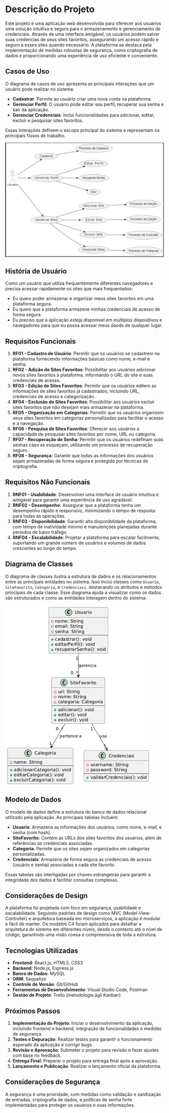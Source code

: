 # Descrição do Projeto

Este projeto é uma aplicação web desenvolvida para oferecer aos usuários uma solução intuitiva e segura para o armazenamento e gerenciamento de credenciais. Através de uma interface amigável, os usuários podem salvar suas credencias de seus sites favoritos, assegurando um acesso rápido e seguro a esses sites quando necessário. A plataforma se destaca pela implementação de medidas robustas de segurança, como criptografia de dados e proporcionando uma experiência de uso eficiente e conveniente.

## Casos de Uso

O diagrama de casos de uso apresenta as principais interações que um usuário pode realizar no sistema:

- **Cadastrar**: Permite ao usuário criar uma nova conta na plataforma.
- **Gerenciar Perfil**: O usuário pode editar seu perfil, recuperar sua senha e sair da aplicação.
- **Gerenciar Credenciais**: Inclui funcionalidades para adicionar, editar, excluir e pesquisar sites favoritos.

Essas interações definem o escopo principal do sistema e representam os principais fluxos de trabalho.

![Diagrama de Casos de Uso](assets/useCases.png)

## História de Usuário

Como um usuário que utiliza frequentemente diferentes navegadores e precisa acessar rapidamente os sites que mais frequentados:

- Eu quero poder armazenar e organizar meus sites favoritos em uma plataforma segura.
- Eu quero que a plataforma armazene minhas credenciais de acesso de forma segura.
- Eu preciso que a aplicação esteja disponível em múltiplos dispositivos e navegadores para que eu possa acessar meus daods de qualquer lugar.

## Requisitos Funcionais

1. **RF01 - Cadastro de Usuário**: Permitir que os usuários se cadastrem na plataforma fornecendo informações básicas como nome, e-mail e senha.
2. **RF02 - Adição de Sites Favoritos**: Possibilitar aos usuários adicionar novos sites favoritos à plataforma, informando o URL do site e suas credenciais de acesso.
3. **RF03 - Edição de Sites Favoritos**: Permitir que os usuários editem as informações de sites favoritos já cadastrados, incluindo URL, credenciais de acesso e categorização.
4. **RF04 - Exclusão de Sites Favoritos**: Possibilitar aos usuários excluir sites favoritos que não desejam mais armazenar na plataforma.
5. **RF05 - Organização em Categorias**: Permitir que os usuários organizem seus sites favoritos em categorias personalizadas para facilitar o acesso e a navegação.
6. **RF06 - Pesquisa de Sites Favoritos**: Oferecer aos usuários a capacidade de pesquisar sites favoritos por nome, URL ou categoria.
7. **RF07 - Recuperação de Senha**: Permitir que os usuários redefinam suas senhas caso as esqueçam, utilizando um processo de recuperação seguro.
8. **RF08 - Segurança**: Garantir que todas as informações dos usuários sejam armazenadas de forma segura e protegida por técnicas de criptografia.

## Requisitos Não Funcionais

1. **RNF01 - Usabilidade**: Desenvolver uma interface de usuário intuitiva e amigável para garantir uma experiência de uso agradável.
2. **RNF02 - Desempenho**: Assegurar que a plataforma tenha um desempenho rápido e responsivo, minimizando o tempo de resposta para todas as operações.
3. **RNF03 - Disponibilidade**: Garantir alta disponibilidade da plataforma, com tempo de inatividade mínimo e manutenções planejadas durante períodos de baixo tráfego.
4. **RNF04 - Escalabilidade**: Projetar a plataforma para escalar facilmente, suportando um grande número de usuários e volumes de dados crescentes ao longo do tempo.

## Diagrama de Classes

O diagrama de classes ilustra a estrutura de dados e os relacionamentos entre as principais entidades no sistema. Isso inclui classes como `Usuario`, `SiteFavorito`, `Categoria`, e `Credenciais`, destacando os atributos e métodos principais de cada classe. Esse diagrama ajuda a visualizar como os dados são estruturados e como as entidades interagem dentro do sistema.

![Diagrama de Classes](assets/diagramClasses.png)

## Modelo de Dados

O modelo de dados define a estrutura do banco de dados relacional utilizado pela aplicação. As principais tabelas incluem:

- **Usuario**: Armazena as informações dos usuários, como nome, e-mail, e senha (com hash).
- **SiteFavorito**: Contém as URLs dos sites favoritos dos usuários, além de referências às credenciais associadas.
- **Categoria**: Permite que os sites sejam organizados em categorias personalizadas.
- **Credenciais**: Armazena de forma segura as credenciais de acesso (usuário e senha) associadas a cada site favorito.

Essas tabelas são interligadas por chaves estrangeiras para garantir a integridade dos dados e facilitar consultas complexas.

## Considerações de Design

A plataforma foi projetada com foco em segurança, usabilidade e escalabilidade. Seguindo padrões de design como MVC (Model-View-Controller) e arquitetura baseada em microserviços, a aplicação é modular e fácil de manter. Os modelos C4 foram aplicados para detalhar a arquitetura do sistema em diferentes níveis, desde o contexto até o nível de código, garantindo uma visão coesa e compreensiva de toda a estrutura.

## Tecnologias Utilizadas

- **Frontend**: React.js, HTML5, CSS3
- **Backend**: Node.js, Express.js
- **Banco de Dados**: MySQL
- **ORM**: Sequelize
- **Controle de Versão**: Git/GitHub
- **Ferramentas de Desenvolvimento**: Visual Studio Code, Postman
- **Gestão de Projeto**: Trello (metodologia ágil Kanban)

## Próximos Passos

1. **Implementação do Projeto**: Iniciar o desenvolvimento da aplicação, incluindo frontend e backend, integração de funcionalidades e medidas de segurança.
2. **Testes e Depuração**: Realizar testes para garantir o funcionamento esperado da aplicação e corrigir bugs.
3. **Revisão e Aprovação**: Submeter o projeto para revisão e fazer ajustes com base no feedback.
4. **Entrega Final**: Preparar o projeto para entrega final após a aprovação.
5. **Lançamento e Publicação**: Realizar o lançamento oficial da plataforma.

## Considerações de Segurança

A segurança é uma prioridade, com medidas como validação e sanitização de entradas, criptografia de dados, e políticas de senha forte implementadas para proteger os usuários e suas informações.
